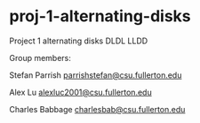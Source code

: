 # proj-1-alternating-disks
Project 1 alternating disks DLDL LLDD

Group members:

Stefan Parrish parrishstefan@csu.fullerton.edu

Alex Lu alexluc2001@csu.fullerton.edu

Charles Babbage charlesbab@csu.fullerton.edu
